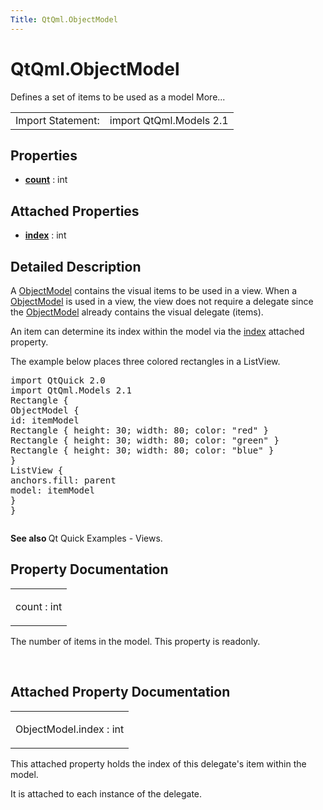 ```yaml
---
Title: QtQml.ObjectModel
---
```


# QtQml.ObjectModel

<span class="subtitle"></span>
<!-- $$$ObjectModel-brief -->
<p>Defines a set of items to be used as a model More...</p>
<!-- @@@ObjectModel -->
<table class="alignedsummary">
<tr><td class="memItemLeft rightAlign topAlign"> Import Statement:</td><td class="memItemRight bottomAlign"> import QtQml.Models 2.1</td></tr></table><ul>
</ul>
<h2 id="properties">Properties</h2>
<ul>
<li class="fn"><b><b><a href="#count-prop">count</a></b></b> : int</li>
</ul>
<h2 id="attached-properties">Attached Properties</h2>
<ul>
<li class="fn"><b><b><a href="#index-attached-prop">index</a></b></b> : int</li>
</ul>
<!-- $$$ObjectModel-description -->
<h2 id="details">Detailed Description</h2>
</p>
<p>A <a href="index.html">ObjectModel</a> contains the visual items to be used in a view. When a <a href="index.html">ObjectModel</a> is used in a view, the view does not require a delegate since the <a href="index.html">ObjectModel</a> already contains the visual delegate (items).</p>
<p>An item can determine its index within the model via the <a href="#index-attached-prop">index</a> attached property.</p>
<p>The example below places three colored rectangles in a ListView.</p>
<pre class="cpp">import <span class="type">QtQuick</span> <span class="number">2.0</span>
import <span class="type">QtQml</span><span class="operator">.</span>Models <span class="number">2.1</span>
Rectangle {
ObjectModel {
id: itemModel
Rectangle { height: <span class="number">30</span>; width: <span class="number">80</span>; color: <span class="string">&quot;red&quot;</span> }
Rectangle { height: <span class="number">30</span>; width: <span class="number">80</span>; color: <span class="string">&quot;green&quot;</span> }
Rectangle { height: <span class="number">30</span>; width: <span class="number">80</span>; color: <span class="string">&quot;blue&quot;</span> }
}
ListView {
anchors<span class="operator">.</span>fill: parent
model: itemModel
}
}</pre>
<p class="centerAlign"><img src="https://developer.ubuntu.com/static/devportal_uploaded/238e28cc-ec83-4a27-a127-02d7deef747d-../QtQml.ObjectModel/images/visualitemmodel.png" alt="" /></p><p><b>See also </b>Qt Quick Examples - Views.</p>
<!-- @@@ObjectModel -->
<h2>Property Documentation</h2>
<!-- $$$count -->
<table class="qmlname"><tr valign="top" id="count-prop"><td class="tblQmlPropNode"><p><span class="name">count</span> : <span class="type">int</span></p></td></tr></table><p>The number of items in the model. This property is readonly.</p>
<!-- @@@count -->
<br/>
<h2>Attached Property Documentation</h2>
<!-- $$$index -->
<table class="qmlname"><tr valign="top" id="index-attached-prop"><td class="tblQmlPropNode"><p><span class="name">ObjectModel.index</span> : <span class="type">int</span></p></td></tr></table><p>This attached property holds the index of this delegate's item within the model.</p>
<p>It is attached to each instance of the delegate.</p>
<!-- @@@index -->
<br/>

